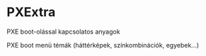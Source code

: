 # PXExtra
PXE boot-olással kapcsolatos anyagok

PXE boot menü témák (háttérképek, színkombinációk, egyebek...)

